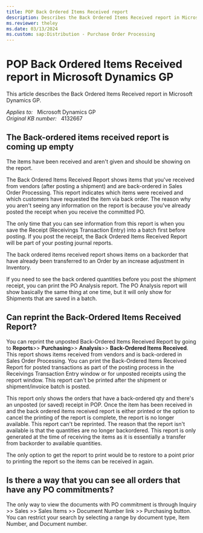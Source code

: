 ```yaml
---
title: POP Back Ordered Items Received report
description: Describes the Back Ordered Items Received report in Microsoft Dynamics GP.
ms.reviewer: theley
ms.date: 03/13/2024
ms.custom: sap:Distribution - Purchase Order Processing
---
```

# POP Back Ordered Items Received report in Microsoft Dynamics GP

This article describes the Back Ordered Items Received report in Microsoft Dynamics GP.

_Applies to:_ &nbsp; Microsoft Dynamics GP  
_Original KB number:_ &nbsp; 4132667

## The Back-ordered items received report is coming up empty

The items have been received and aren't given and should be showing on the report.

The Back Ordered Items Received Report shows items that you've received from vendors (after posting a shipment) and are back-ordered in Sales Order Processing. This report indicates which items were received and which customers have requested the item via back order. The reason why you aren't seeing any information on the report is because you've already posted the receipt when you receive the committed PO.

The only time that you can see information from this report is when you save the Receipt (Receivings Transaction Entry) into a batch first before posting. If you post the receipt, the Back Ordered Items Received Report will be part of your posting journal reports.

The back ordered items received report shows items on a backorder that have already been transferred to an Order by an increase adjustment in Inventory.

If you need to see the back ordered quantities before you post the shipment receipt, you can print the PO Analysis report.  The PO Analysis report will show basically the same thing at one time, but it will only show for Shipments that are saved in a batch.

## Can reprint the Back-Ordered Items Received Report?

You can reprint the unposted Back-Ordered Items Received Report by going to **Reports**>> **Purchasing**>> **Analysis**>> **Back-Ordered Items Received**. This report shows items received from vendors and is back-ordered in Sales Order Processing. You can print the Back-Ordered Items Received Report for posted transactions as part of the posting process in the Receivings Transaction Entry window or for unposted receipts using the report window. This report can't be printed after the shipment or shipment/invoice batch is posted.

This report only shows the orders that have a back-ordered qty and there's an unposted (or saved) receipt in POP. Once the item has been received in and the back ordered items received report is either printed or the option to cancel the printing of the report is complete, the report is no longer available.  This report can't be reprinted. The reason that the report isn't available is that the quantities are no longer backordered. This report is only generated at the time of receiving the items as it is essentially a transfer from backorder to available quantities.

The only option to get the report to print would be to restore to a point prior to printing the report so the items can be received in again.

## Is there a way that you can see all orders that have any PO commitments?

The only way to view the documents with PO commitment is through Inquiry >> Sales >> Sales Items >> Document Number link >> Purchasing button. You can restrict your search by selecting a range by document type, Item Number, and Document number.

